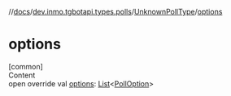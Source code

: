 //[docs](../../../index.md)/[dev.inmo.tgbotapi.types.polls](../index.md)/[UnknownPollType](index.md)/[options](options.md)



# options  
[common]  
Content  
open override val [options](options.md): [List](https://kotlinlang.org/api/latest/jvm/stdlib/kotlin.collections/-list/index.html)<[PollOption](../-poll-option/index.md)>  



